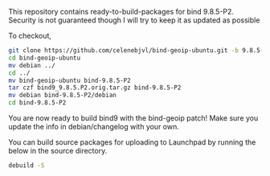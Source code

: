 This repository contains ready-to-build-packages for bind 9.8.5-P2.
Security is not guaranteed though I will try to keep it as updated as possible

To checkout,

```bash
git clone https://github.com/celenebjvl/bind-geoip-ubuntu.git -b 9.8.5-P2
cd bind-geoip-ubuntu
mv debian ../
cd ../
mv bind-geoip-ubuntu bind-9.8.5-P2
tar czf bind9_9.8.5.P2.orig.tar.gz bind-9.8.5-P2
mv debian bind-9.8.5-P2/debian
cd bind-9.8.5-P2

```
You are now ready to build bind9 with the bind-geoip patch!
Make sure you update the info in debian/changelog with your own.

You can build source packages for uploading to Launchpad by running the below in the source directory.

```bash
debuild -S
```
